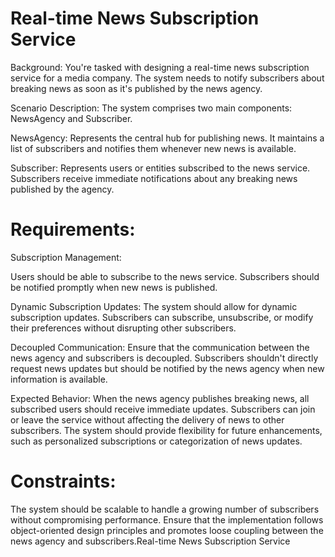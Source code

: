 # Real-time News Subscription Service

Background: You're tasked with designing a real-time news subscription service for a media company. The system needs to notify subscribers about breaking news as soon as it's published by the news agency.

Scenario Description: The system comprises two main components: NewsAgency and Subscriber.

NewsAgency: Represents the central hub for publishing news. It maintains a list of subscribers and notifies them whenever new news is available.

Subscriber: Represents users or entities subscribed to the news service. Subscribers receive immediate notifications about any breaking news published by the agency.

# Requirements:

Subscription Management:

Users should be able to subscribe to the news service.
Subscribers should be notified promptly when new news is published.

Dynamic Subscription Updates:
The system should allow for dynamic subscription updates. Subscribers can subscribe, unsubscribe, or modify their preferences without disrupting other subscribers.

Decoupled Communication:
Ensure that the communication between the news agency and subscribers is decoupled. Subscribers shouldn't directly request news updates but should be notified by the news agency when new information is available.

Expected Behavior:
When the news agency publishes breaking news, all subscribed users should receive immediate updates.
Subscribers can join or leave the service without affecting the delivery of news to other subscribers.
The system should provide flexibility for future enhancements, such as personalized subscriptions or categorization of news updates.

# Constraints:
The system should be scalable to handle a growing number of subscribers without compromising performance.
Ensure that the implementation follows object-oriented design principles and promotes loose coupling between the news agency and subscribers.Real-time News Subscription Service
